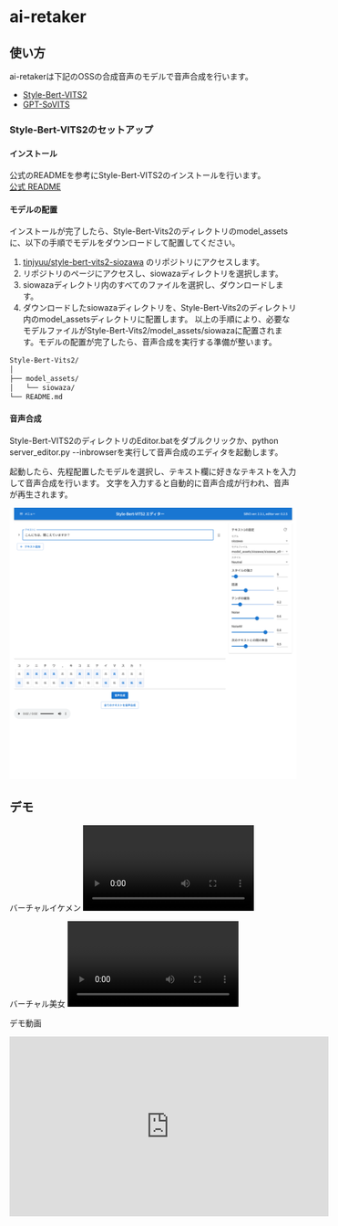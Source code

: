 # ai-retaker

## 使い方
ai-retakerは下記のOSSの合成音声のモデルで音声合成を行います。

- [Style-Bert-VITS2](https://github.com/litagin02/Style-Bert-VITS2)
- [GPT-SoVITS](https://github.com/RVC-Boss/GPT-SoVITS)


### Style-Bert-VITS2のセットアップ

#### インストール
公式のREADMEを参考にStyle-Bert-VITS2のインストールを行います。  
[公式 README](https://github.com/litagin02/Style-Bert-VITS2)

#### モデルの配置
インストールが完了したら、Style-Bert-Vits2のディレクトリのmodel_assetsに、以下の手順でモデルをダウンロードして配置してください。
1. [tinjyuu/style-bert-vits2-siozawa](https://huggingface.co/tinjyuu/style-bert-vits2-siozawa/tree/main) のリポジトリにアクセスします。
2. リポジトリのページにアクセスし、siowazaディレクトリを選択します。
3. siowazaディレクトリ内のすべてのファイルを選択し、ダウンロードします。
4. ダウンロードしたsiowazaディレクトリを、Style-Bert-Vits2のディレクトリ内のmodel_assetsディレクトリに配置します。
以上の手順により、必要なモデルファイルがStyle-Bert-Vits2/model_assets/siowazaに配置されます。モデルの配置が完了したら、音声合成を実行する準備が整います。

```
Style-Bert-Vits2/
│
├── model_assets/
│   └── siowaza/
└── README.md
```

#### 音声合成
Style-Bert-VITS2のディレクトリのEditor.batをダブルクリックか、python server_editor.py --inbrowserを実行して音声合成のエディタを起動します。

起動したら、先程配置したモデルを選択し、テキスト欄に好きなテキストを入力して音声合成を行います。
文字を入力すると自動的に音声合成が行われ、音声が再生されます。

![Editor](images/sbv_editor.png)


## デモ

バーチャルイケメン
<video src="https://github.com/tinjyuu/ai-retaker/assets/8444525/cf3078c2-a5a1-48d4-90e0-e1636e99f22b" controls="controls" style="max-width: 730px;">
</video>

バーチャル美女
<video src="https://github.com/tinjyuu/ai-retaker/assets/8444525/813aad3f-03eb-4ea4-802e-af9f74ec430e" controls="controls" style="max-width: 730px;">
</video>


デモ動画
<iframe width="560" height="315" src="https://www.youtube.com/embed/un3xf7t5kJ8?si=d2GBsAc_HoCsV7gP" title="YouTube video player" frameborder="0" allow="accelerometer; autoplay; clipboard-write; encrypted-media; gyroscope; picture-in-picture; web-share" allowfullscreen></iframe>
